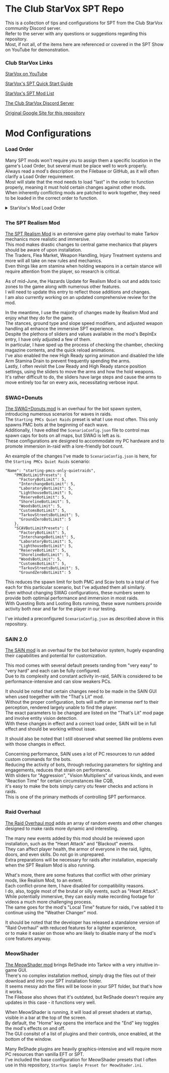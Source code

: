 # The Club StarVox SPT Repo
This is a collection of tips and configurations for SPT from the Club StarVox community Discord server.  
Refer to the server with any questions or suggestions regarding this repository.  
Most, if not all, of the items here are referenced or covered in the SPT Show on YouTube for demonstration.

### Club StarVox Links

[StarVox on YouTube](https://www.youtube.com/channel/UC_NQ0kJpwwjjd708z5YsYeQ)

[StarVox's SPT Quick Start Guide](https://shore-emery-aa6.notion.site/SPT-AKI-Starter-Guide-d3c17ba5bcd94aae88ec382f0c3c1d30)

[StarVox's SPT Mod List](https://starvox.notion.site/StarVox-s-SPT-3-8-3-Mod-List-58c11fea78994e26a094dac43ac85e69)

[The Club StarVox Discord Server](https://discord.gg/9GNEtnK2Yj)

[Original Google Site for this repository](https://sites.google.com/view/club-starvox-spt/home)

# Mod Configurations
### Load Order  

Many SPT mods won't require you to assign them a specific location in the game's Load Order, but several must be place well to work properly.  
Always read a mod's description on the Filebase or GitHub, as it will often clarify a Load Order requirement.  
Most will state that the mod needs to load "last" in the order to function properly, meaning it must hold certain changes against other mods.  
When inherently conflicting mods are patched to work together, they need to be loaded in the correct order to function.    

<details>

<summary>StarVox's Mod Load Order</summary>
  
1. Modular Attachments
2. MFAC Shop
3. Artem
4. Painter
5. Bright Lasers
6. Borkel's Bullet Wounds
7. Backdoor Bandit
8. EpicRangeTime's All-In-One
9. Fontaine's FOV Fix & Variable Optics
10. More Checkmarks
11. Black Core
12. Mag Tape
13. Tactical Gear Component
14. ODT Item Info
15. Two-Slot Extended Mags
16. Raid Review
17. AllTheClothes
18. DeDistortionizer
19. Looting Bots
20. Borkel's NVGs
21. Borkel's Realistic Thermal's
22. SPT Realism Mod
23. SWAG+Donuts
24. UI Fixes
25. Virtual's Custom Quest Loader
26. Trader Modding & Enhanced Weapon Building
27. The Server Value Modifier
28. SAIN

</details>  

##  

### The SPT Realism Mod  
[The SPT Realism Mod](https://hub.sp-tarkov.com/files/file/606-spt-realism-mod/) is an extensive game play overhaul to make Tarkov mechanics more realistic and immersive.  
This mod makes drastic changes to central game mechanics that players should be aware of upon installation.  
The Traders, Flea Market, Weapon Handling, Injury Treatment systems and more will all take on new rules and mechanics.  
Even things like arm stamina when holding weapons in a certain stance will require attention from the player, so research is critical.  

As of mid-June, the Hazards Update for Realism Mod is out and adds toxic zones to the game along with numerous other features.  
I will need to update this entry to reflect those additions and changes.  
I am also currently working on an updated comprehensive review for the mod.  

In the meantime, I use the majority of changes made by Realism Mod and enjoy what they do for the game.  
The stances, ground type and slope speed modifiers, and adjusted weapon handling all enhance the immersive SPT experience.  
Despite the plethora of sliders and values available in the mod's BepInEx entry, I have only adjusted a few of them.  
In particular, I have sped up the process of checking the chamber, checking magazine contents, and the quick reload animations.  
I've also enabled the new High Ready spring animation and disabled the Idle Arm Stamina Drain to prevent frequently spending the arms.  
Lastly, I often revisit the Low Ready and High Ready stance position settings, using the sliders to move the arms and how the hold weapons.  
It's rather difficult to do, the sliders have large steps and cause the arms to move entirely too far on every axis, necessitating verbose input.  
##

### SWAG+Donuts
[The SWAG+Donuts mod](https://hub.sp-tarkov.com/files/file/878-swag-donuts-dynamic-spawn-waves-and-custom-spawn-points/) is an overhaul for the bot spawn system, introducing numerous scenarios for waves in raids.  
The `Starting PMCs Quiet Raids` preset is what I use most often. This only spawns PMC bots at the beginning of each wave.  
Additionally, I have edited the `ScenarioConfig.json` file to control max spawn caps for bots on all maps, but SWAG is left as is.  
These configurations are designed to accommodate my PC hardware and to promote immersion in-raid with a lore-friendly bot count.  

An example of the changes I've made to `ScenarioConfig.json` is here, for the `Starting PMCs Quiet Raids` scenario:  

```
"Name": "starting-pmcs-only-quietraids",
  	"PMCBotLimitPresets": {
      "FactoryBotLimit": 5,
      "InterchangeBotLimit": 5,
      "LaboratoryBotLimit": 5,
      "LighthouseBotLimit": 5,
      "ReserveBotLimit": 5,
      "ShorelineBotLimit": 5,
      "WoodsBotLimit": 5,
      "CustomsBotLimit": 5,
      "TarkovStreetsBotLimit": 5,
      "GroundZeroBotLimit": 5
    },
    "SCAVBotLimitPresets": {
      "FactoryBotLimit": 5,
      "InterchangeBotLimit": 5,
      "LaboratoryBotLimit": 5,
      "LighthouseBotLimit": 5,
      "ReserveBotLimit": 5,
      "ShorelineBotLimit": 5,
      "WoodsBotLimit": 5,
      "CustomsBotLimit": 5,
      "TarkovStreetsBotLimit": 5,
      "GroundZeroBotLimit": 5
```
This reduces the spawn limit for both PMC and Scav bots to a total of five each for this particular scenario, but I've adjusted them all similarly.  
Even without changing SWAG configurations, these numbers seem to provide both optimial performance and immersion in most raids.  
With Questing Bots and Looting Bots running, these wave numbers provide activity both near and far for the player in our testing.  

I've inluded a preconfigured `ScenarioConfig.json` as described above in this repository.  
##

### SAIN 2.0
[The SAIN mod](https://hub.sp-tarkov.com/files/file/1062-sain-2-0-solarint-s-ai-modifications-full-ai-combat-system-replacement/) is an overhaul for the bot behavior system, hugely expanding their capabilities and potential for customization.  

This mod comes with several default presets randing from "very easy" to "very hard" and each can be fully configured.  
Due to its complexity and constant activity in-raid, SAIN is considered to be performance-intensive and can slow weakers PCs.  

It should be noted that certain changes need to be made in the SAIN GUI when used toegether with the "That's Lit" mod.  
Without the proper configuration, bots will suffer an immense nerf to their perception, rendered largely unable to find the player.  
The exact parameters to be changed are listed on the "That's Lit" mod page and involve entity vision detection.  
With these changes in effect and a correct load order, SAIN will be in full effect and should be working without issue.  

It should also be noted that I still observed what seemed like problems even with those changes in effect.  

Concerning performance, SAIN uses a lot of PC resources to run added custom commands for the bots.  
Reducing the activity of bots, through reducing parameters for sighting and engagements, reduces that strain on performance.  
With sliders for "Aggression", "Vision Multipliers" of various kinds, and even "Reaction Time" for certain circumstances like CQB,  
it's easy to make the bots simply carry otu fewer checks and actions in raids.  
This is one of the primary methods of controlling SPT performance.  
##

### Raid Overhaul
[The Raid Overhaul mod](https://hub.sp-tarkov.com/files/file/1673-raid-overhaul/) adds an array of random events and other changes designed to make raids more dynamic and interesting.  

The many new events added by this mod should be reviewed upon installation, such as the "Heart Attack" and "Blackout" events.  
They can affect player health, the armor of everyone in the raid, lights, doors, and even skills. Do not go in unprepared.  
Extra preparations will be necessary for raids after installation, especially when the SPT Realism Mod is also running.  

What's more, there are some features that conflict with other primiary mods, like Realism Mod, to an extent.  
Each conflict-prone item, I have disabled for compatibility reasons.  
I do, also, toggle most of the brutal or silly events, such as "Heart Attack".  
While potentially immersive, they can easily make recording footage for videos a much more challenging process.  
The same goes for the mod's "Local Time" feature for raids, I've sabled it to continue using the "Weather Changer" mod.  

It should be noted that the developer has released a standalone version of "Raid Overhaul" with reduced features for a lighter experience,  
or to make it easier on those who are likely to disable many of the mod's core features anyway.  
##

### MeowShader
[The MeowShader mod](https://hub.sp-tarkov.com/files/file/1432-meowshader-a-stylishly-beautiful-reshade-preset/) brings ReShade into Tarkov with a very intuitive in-game GUI.  
There's no complex installation method, simply drag the files out of their download and into your SPT installation folder.  
It seems messy adn the files will be loose in your SPT folder, but that's how it works.  
The Filebase also shows that it's outdated, but ReShade doesn't require any updates in this case - it functions very well.  

When MeowShader is running, it will load all preset shaders at startup, visible in a bar at the top of the screen.  
By default, the "Home" key opens the interface and the "End" key toggles the mod's effects on and off.  
The GUI consitst of a list of plugins and their controls, once enabled, at the bottom of the window.  

Many ReShade plugins are heavily graphics-intensive and will require more PC resources than vanilla EFT or SPT.  
I've included the base configuration for MeowShader presets that I often use in this repository, `StarVox Sample Preset for MeowShader.ini`.  


